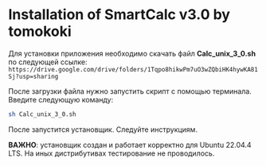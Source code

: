 # Installation of SmartCalc v3.0 by tomokoki

Для установки приложения необходимо скачать файл __Calc_unix_3_0.sh__ по следующей ссылке:
`https://drive.google.com/drive/folders/1Tqpo8hikwPm7uO3wZQbiHK4hywKA81Sj?usp=sharing`

После загрузки файла нужно запустить скрипт с помощью терминала. Введите следующую команду:
```bash
sh Calc_unix_3_0.sh
```
После запустится установщик. Следуйте инструкциям.

__ВАЖНО__: установщик создан и работает корректно для Ubuntu 22.04.4 LTS. На иных дистрибутивах тестирование не проводилось.
